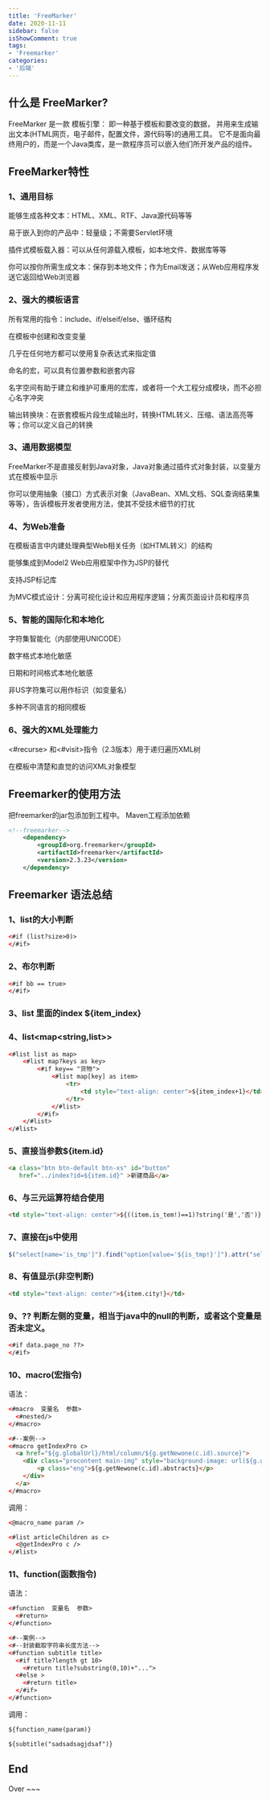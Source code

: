 ```yaml
---
title: 'FreeMarker'
date: 2020-11-11
sidebar: false
isShowComment: true
tags:
- 'Freemarker'
categories:
- '后端'
---
```


<Boxx/>

<!-- more -->

## 什么是 FreeMarker?

FreeMarker 是一款 模板引擎： 
即一种基于模板和要改变的数据， 并用来生成输出文本(HTML网页，电子邮件，配置文件，源代码等)的通用工具。 
它不是面向最终用户的，而是一个Java类库，是一款程序员可以嵌入他们所开发产品的组件。

## FreeMarker特性

### 1、通用目标

能够生成各种文本：HTML、XML、RTF、Java源代码等等

易于嵌入到你的产品中：轻量级；不需要Servlet环境

插件式模板载入器：可以从任何源载入模板，如本地文件、数据库等等

你可以按你所需生成文本：保存到本地文件；作为Email发送；从Web应用程序发送它返回给Web浏览器

### 2、强大的模板语言

所有常用的指令：include、if/elseif/else、循环结构

在模板中创建和改变变量

几乎在任何地方都可以使用复杂表达式来指定值

命名的宏，可以具有位置参数和嵌套内容

名字空间有助于建立和维护可重用的宏库，或者将一个大工程分成模块，而不必担心名字冲突

输出转换块：在嵌套模板片段生成输出时，转换HTML转义、压缩、语法高亮等等；你可以定义自己的转换

### 3、通用数据模型

FreeMarker不是直接反射到Java对象，Java对象通过插件式对象封装，以变量方式在模板中显示

你可以使用抽象（接口）方式表示对象（JavaBean、XML文档、SQL查询结果集等等），告诉模板开发者使用方法，使其不受技术细节的打扰

### 4、为Web准备

在模板语言中内建处理典型Web相关任务（如HTML转义）的结构

能够集成到Model2 Web应用框架中作为JSP的替代

支持JSP标记库

为MVC模式设计：分离可视化设计和应用程序逻辑；分离页面设计员和程序员

### 5、智能的国际化和本地化

字符集智能化（内部使用UNICODE）

数字格式本地化敏感

日期和时间格式本地化敏感

非US字符集可以用作标识（如变量名）

多种不同语言的相同模板

### 6、强大的XML处理能力

<#recurse> 和<#visit>指令（2.3版本）用于递归遍历XML树

在模板中清楚和直觉的访问XML对象模型

## Freemarker的使用方法

把freemarker的jar包添加到工程中。
Maven工程添加依赖

```xml
<!--freemarker-->
	<dependency>
		<groupId>org.freemarker</groupId>
		<artifactId>freemarker</artifactId>
		<version>2.3.23</version>
	</dependency>
```

## Freemarker 语法总结

### 1、list的大小判断

```xml
<#if (list?size>0)>
</#if>
```
### 2、布尔判断

```xml
<#if bb == true>
</#if>
```
### 3、list 里面的index ${item_index} 

### 4、list<map<string,list>> 

```html
<#list list as map>
    <#list map?keys as key>  
        <#if key== "货物">
            <#list map[key] as item>
                <tr>
                    <td style="text-align: center">${item_index+1}</td>
                </tr>
            </#list>
        </#if>
    </#list>
</#list>
```
### 5、直接当参数${item.id}

```html
<a class="btn btn-default btn-xs" id="button"
   href="../index?id=${item.id}" >新建商品</a>
```
### 6、与三元运算符结合使用

```html
<td style="text-align: center">${((item.is_tem!)==1)?string('是','否')}</td>
```
### 7、直接在js中使用

```js
$("select[name='is_tmp']").find("option[value='${is_tmp!}']").attr("selected", "selected");
```
### 8、有值显示(非空判断)

```html
<td style="text-align: center">${item.city!}</td>
```
### 9、?? 判断左侧的变量，相当于java中的null的判断，或者这个变量是否未定义。 

```xml
<#if data.page_no ??>
</#if>
```

### 10、macro(宏指令)

语法：

```html
<#macro  变量名  参数>  
  <#nested/>  
</#macro>

<#--案例-->
<#macro getIndexPro c>
  <a href="${g.globalUrl}/html/column/${g.getNewone(c.id).source}">
    <div class="procontent main-img" style="background-image: url(${g.getNewone(c.id).cover})">
        <p class="eng">${g.getNewone(c.id).abstracts}</p>
    </div>
  </a>
</#macro>
```
调用：

```xml
<@macro_name param />

<#list articleChildren as c>
  <@getIndexPro c />
</#list>
```

### 11、function(函数指令)

语法：

```xml
<#function  变量名  参数>  
  <#return>  
</#function>

<#--案例-->
<#--封装截取字符串长度方法-->
<#function subtitle title>
  <#if title?length gt 10>
    <#return title?substring(0,10)+"...">
  <#else >
    <#return title>
  </#if>
</#function>
```
调用：

```xml
${function_name(param)}

${subtitle("sadsadsagjdsaf")}
```

## End

Over ~~~

